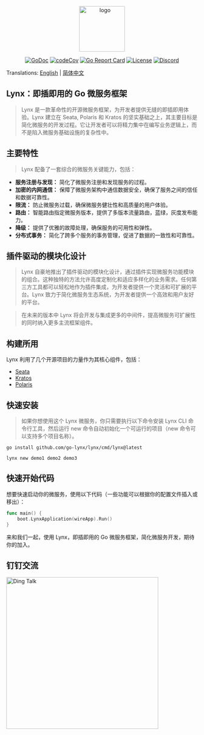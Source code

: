 <p align="center"><a href="https://go-lynx.cn/" target="_blank"><img width="120" src="https://avatars.githubusercontent.com/u/150900434?s=250&u=8f8e9a5d1fab6f321b4aa350283197fc1d100efa&v=4" alt="logo"></a></p>

<p align="center">
<a href="https://pkg.go.dev/github.com/go-lynx/lynx"><img src="https://pkg.go.dev/badge/github.com/go-lynx/lynx/v2" alt="GoDoc"></a>
<a href="https://codecov.io/gh/go-lynx/lynx"><img src="https://codecov.io/gh/go-lynx/lynx/master/graph/badge.svg" alt="codeCov"></a>
<a href="https://goreportcard.com/report/github.com/go-lynx/lynx"><img src="https://goreportcard.com/badge/github.com/go-lynx/lynx" alt="Go Report Card"></a>
<a href="https://github.com/go-lynx/lynx/blob/main/LICENSE"><img src="https://img.shields.io/github/license/go-lynx/lynx" alt="License"></a>
<a href="https://discord.gg/2vq2Zsqq"><img src="https://img.shields.io/discord/1174545542689337497?label=chat&logo=discord" alt="Discord"></a>
</p>

Translations: [English](README.md) | [简体中文](README_zh.md)


## Lynx：即插即用的 Go 微服务框架

> Lynx 是一款革命性的开源微服务框架，为开发者提供无缝的即插即用体验。Lynx 建立在 Seata, Polaris 和 Kratos 的坚实基础之上，其主要目标是简化微服务的开发过程。它让开发者可以将精力集中在编写业务逻辑上，而不是陷入微服务基础设施的复杂性中。

## 主要特性

> Lynx 配备了一套综合的微服务关键能力，包括：

- **服务注册与发现：** 简化了微服务注册和发现服务的过程。
- **加密的内网通信：** 保障了微服务架构中通信数据安全，确保了服务之间的信任和数据可靠性。
- **限流：** 防止微服务过载，确保微服务健壮性和高质量的用户体验。
- **路由：** 智能路由指定微服务版本，提供了多版本流量路由，蓝绿，灰度发布能力。
- **降级：** 提供了优雅的故障处理，确保服务的可用性和弹性。
- **分布式事务：** 简化了跨多个服务的事务管理，促进了数据的一致性和可靠性。

## 插件驱动的模块化设计

> Lynx 自豪地推出了插件驱动的模块化设计，通过插件实现微服务功能模块的组合。这种独特的方法允许高度定制化和适应多样化的业务需求。任何第三方工具都可以轻松地作为插件集成，为开发者提供一个灵活和可扩展的平台。Lynx 致力于简化微服务生态系统，为开发者提供一个高效和用户友好的平台。
    
> 在未来的版本中 Lynx 将会开发与集成更多的中间件，提高微服务可扩展性的同时纳入更多主流框架组件。

## 构建所用

Lynx 利用了几个开源项目的力量作为其核心组件，包括：

- [Seata](https://github.com/seata/seata)
- [Kratos](https://github.com/go-kratos/kratos)
- [Polaris](https://github.com/polarismesh/polaris)
## 快速安装

> 如果你想使用这个 Lynx 微服务，你只需要执行以下命令安装 Lynx CLI 命令行工具，然后运行 new 命令自动初始化一个可运行的项目（new 命令可以支持多个项目名称）。

```shell
go install github.com/go-lynx/lynx/cmd/lynx@latest
```

```shell
lynx new demo1 demo2 demo3
```

## 快速开始代码

想要快速启动你的微服务，使用以下代码（一些功能可以根据你的配置文件插入或移出）：

```go
func main() {
    boot.LynxApplication(wireApp).Run()
}
```

来和我们一起，使用 Lynx，即插即用的 Go 微服务框架，简化微服务开发，期待你的加入。

## 钉钉交流

<img width="400" src="https://github.com/go-lynx/lynx/assets/32378959/cfeacfb8-95d4-4b23-8299-a868502f1076" alt="Ding Talk">
